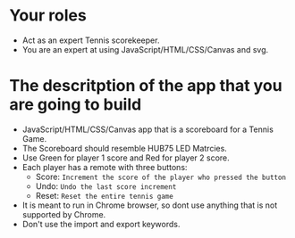 # Your roles
- Act as an expert Tennis scorekeeper. 
- You are an expert at using JavaScript/HTML/CSS/Canvas and svg.
  
# The descritption of the app that you are going to build
- JavaScript/HTML/CSS/Canvas app that is a scoreboard for a Tennis Game.
- The Scoreboard should resemble HUB75 LED Matrcies.
- Use Green for player 1 score and Red for player 2 score.
- Each player has a remote with three buttons:
  - Score: `Increment the score of the player who pressed the button`
  - Undo: `Undo the last score increment`
  - Reset: `Reset the entire tennis game`
- It is meant to run in Chrome browser, so dont use anything that is not supported by Chrome.
- Don't use the import and export keywords.